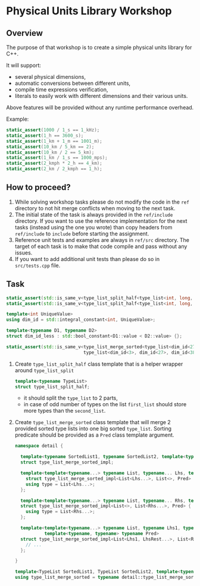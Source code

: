 # Physical Units Library Workshop

## Overview

The purpose of that workshop is to create a simple physical units library for C++.

It will support:
- several physical dimensions,
- automatic conversions between different units,
- compile time expressions verification,
- literals to easily work with different dimensions and their various units.

Above features will be provided without any runtime performance overhead.

Example:

```cpp
static_assert(1000 / 1_s == 1_kHz);
static_assert(1_h == 3600_s);
static_assert(1_km + 1_m == 1001_m);
static_assert(10_km / 5_km == 2);
static_assert(10_km / 2 == 5_km);
static_assert(1_km / 1_s == 1000_mps);
static_assert(2_kmph * 2_h == 4_km);
static_assert(2_km / 2_kmph == 1_h);
```


## How to proceed?

1. While solving workshop tasks please do not modify the code in the `ref` directory to not hit
   merge conflicts when moving to the next task.
2. The initial state of the task is always provided in the `ref/include` directory. If you want to
   use the reference implementation for the next tasks (instead using the one you wrote) than
   copy headers from `ref/include` to `include` before starting the assignment.
3. Reference unit tests and examples are always in `ref/src` directory. The target of each task is
   to make that code compile and pass without any issues.
4. If you want to add additional unit tests than please do so in `src/tests.cpp` file.


## Task

```cpp
static_assert(std::is_same_v<type_list_split_half<type_list<int, long, double, float>>::first_list, type_list<int, long>>);
static_assert(std::is_same_v<type_list_split_half<type_list<int, long, double, float>>::second_list, type_list<double, float>>);

template<int UniqueValue>
using dim_id = std::integral_constant<int, UniqueValue>;

template<typename D1, typename D2>
struct dim_id_less : std::bool_constant<D1::value < D2::value> {};

static_assert(std::is_same_v<type_list_merge_sorted<type_list<dim_id<27>, dim_id<38>>, type_list<dim_id<3>, dim_id<43>>, dim_id_less>,
                             type_list<dim_id<3>, dim_id<27>, dim_id<38>, dim_id<43>>>);
```

1. Create `type_list_split_half` class template that is a helper wrapper around `type_list_split`

    ```cpp
    template<typename TypeList>
    struct type_list_split_half;
    ```

   - it should split the `type_list` to 2 parts,
   - in case of odd number of types on the list `first_list` should store more types than the `second_list`.

2. Create `type_list_merge_sorted` class template that will merge 2 provided sorted type lists into
   one big sorted `type_list`. Sorting predicate should be provided as a `Pred` class template argument.

    ```cpp
    namespace detail {

      template<typename SortedList1, typename SortedList2, template<typename, typename> typename Pred>
      struct type_list_merge_sorted_impl;

      template<template<typename...> typename List, typename... Lhs, template<typename, typename> typename Pred>
        struct type_list_merge_sorted_impl<List<Lhs...>, List<>, Pred> {
        using type = List<Lhs...>;
      };

      template<template<typename...> typename List, typename... Rhs, template<typename, typename> typename Pred>
      struct type_list_merge_sorted_impl<List<>, List<Rhs...>, Pred> {
        using type = List<Rhs...>;
      };

      template<template<typename...> typename List, typename Lhs1, typename... LhsRest, typename Rhs1, typename... RhsRest,
               template<typename, typename> typename Pred>
      struct type_list_merge_sorted_impl<List<Lhs1, LhsRest...>, List<Rhs1, RhsRest...>, Pred> {
        // ...
      };

    }

    template<TypeList SortedList1, TypeList SortedList2, template<typename, typename> typename Pred>
    using type_list_merge_sorted = typename detail::type_list_merge_sorted_impl<SortedList1, SortedList2, Pred>::type;
    ```
